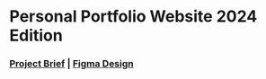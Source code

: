 # Personal Portfolio Website 2024 Edition

### [Project Brief](https://docs.google.com/document/d/1xX3JyhCoY1ZcdFDHziUkMAU3QRtyvLnhaLeK502Ml9o/edit?usp=sharing) | [Figma Design]([url](https://www.figma.com/file/vvyBG2wZJKSlHk0ZiEVzrd/Personal-Portfolio-Website-2024?type=design&node-id=5%3A25&mode=design&t=0Yfu1uf0oAzN5K2X-1))


